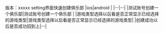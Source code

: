 版本：xxxxx
setting界面快速创建俱乐部
|ios|android  |
|--|--|
|测试账号创建一个俱乐部|测试账号创建一个俱乐部 |
|游戏类型选择以后看是否正常显示已经选择的游戏类型|游戏类型选择以后看是否正常显示已经选择的游戏类型|
|创建成功以后是否成功回到上|--|


<!--stackedit_data:
eyJoaXN0b3J5IjpbMjkwOTkyNDMzXX0=
-->
